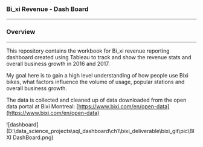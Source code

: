### **Bi_xi  Revenue - Dash Board**
---
###  **Overview**
---
This repository contains the workbook for Bi_xi revenue reporting dashboard created using Tableau to track and show the revenue stats and overall business growth in 2016 and 2017. 

My goal here is to gain a high level understanding of how people use Bixi bikes, what factors influence the volume of usage, popular stations and overall business growth.

The data is collected and cleaned up of data downloaded from the open data portal at Bixi Montreal:  [https://www.bixi.com/en/open-data](https://www.bixi.com/en/open-data)

![dashboard](D:\data_science_projects\sql_dashboard\ch1\bixi_deliverable\bixi_git\pic\BIXI DashBoard.png)